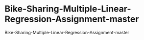 # Bike-Sharing-Multiple-Linear-Regression-Assignment-master
Bike-Sharing-Multiple-Linear-Regression-Assignment-master
